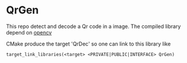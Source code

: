 # QrGen

This repo detect and decode a Qr code in a image.
The compiled library depend on [opencv](https://opencv.org/)
 
CMake produce the target 'QrDec' so one can link to this library like
```
target_link_libraries(<target> <PRIVATE|PUBLIC|INTERFACE> QrGen)
```







